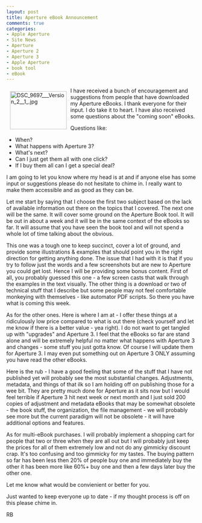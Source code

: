 ```yaml
---
layout: post
title: Aperture eBook Announcement
comments: true
categories:
- Apple Aperture
- Site News
- Aperture
- Aperture 2
- Aperture 3
- Apple Aperture
- book tool
- eBook
---
```

<a rel="lightbox" href="/wp-content/uploads/2010/02/DSC_9697___Version_2__1_.jpg"><img title="DSC_9697___Version_2__1_.jpg" src="/wp-content/uploads/2010/02/.thumbs/.DSC_9697___Version_2__1_.jpg" border="0" alt="DSC_9697___Version_2__1_.jpg" hspace="10" vspace="10" width="150" height="101" align="left" /></a>I have received a bunch of encouragement and suggestions from people that have downloaded my Aperture eBooks. I thank everyone for their input. I do take it to heart. I have also received some questions about the "coming soon" eBooks.

Questions like:
<ul>
	<li>When?</li>
	<li>What happens with Aperture 3?</li>
	<li>What's next?</li>
	<li>Can I just get them all with one click?</li>
	<li>If I buy them all can I get a special deal?</li>
</ul>
I am going to let you know where my head is at and if anyone else has some input or suggestions please do not hesitate to chime in. I really want to make them accessible and as good as they can be.

Let me start by saying that I choose the first two subject based on the lack of available information out there on the topics that I covered. The next one will be the same. It will cover some ground on the Aperture Book tool. It will be out in about a week and it will be in the same context of the eBooks so far. It will assume that you have seen the book tool and will not spend a whole lot of time talking about the obvious.

This one was a tough one to keep succinct, cover a lot of ground, and provide some illustrations &amp; examples that should point you in the right direction for getting anything done. The issue that I had with it is that if you try to follow just the words and a few screenshots but are new to Aperture you could get lost. Hence I will be providing some bonus content. First of all, you probably guessed this one - a few screen casts that walk through the examples in the text visually. The other thing is a download or two of technical stuff that I describe but some people may not feel comfortable monkeying with themselves - like automator PDF scripts. So there you have what is coming this week.

As for the other ones. Here is where I am at - I offer these things at a ridiculously low price compared to what is out there (check yourself and let me know if there is a better value - yea right). I do not want to get tangled up with "upgrades" and Aperture 3. I feel that the eBooks so far are stand alone and will be extremely helpful no matter what happens with Aperture 3 and changes - some stuff you just gotta know. Of course I will update them for Aperture 3. I may even put something out on Aperture 3 ONLY assuming you have read the other eBooks.

Here is the rub - I have a good feeling that some of the stuff that I have not published yet will probably see the most substantial changes. Adjustments, metadata, and things of that ilk so I am holding off on publishing those for a wee bit. They are pretty much done for Aperture as it sits now but I would feel terrible if Aperture 3 hit next week or next month and I just sold 200 copies of adjustment and metadata eBooks that may be somewhat obsolete - the book stuff, the organization, the file management - we will probably see more but the current paradigm will not be obsolete - it will have additional options and features.

As for multi-eBook purchases. I will probably implement a shopping cart for people that two or three when they are all out but I will probably just keep the prices for all of them extremely low and not do any gimmicky discount crap. It's too confusing and too gimmicky for my tastes. The buying pattern so far has been less then 20% of people buy one and immediately buy the other it has been more like 60%+ buy one and then a few days later buy the other one.

Let me know what would be convienient or better for you.

Just wanted to keep everyone up to date - if my thought process is off on this please chime in.

RB